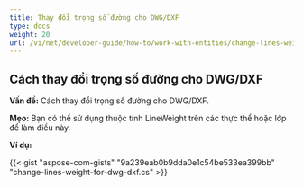```yaml
---
title: Thay đổi trọng số đường cho DWG/DXF
type: docs
weight: 20
url: /vi/net/developer-guide/how-to/work-with-entities/change-lines-weight-for-dwg-dxf/
---
```


## **Cách thay đổi trọng số đường cho DWG/DXF**

**Vấn đề:** Cách thay đổi trọng số đường cho DWG/DXF.

**Mẹo:** Bạn có thể sử dụng thuộc tính LineWeight trên các thực thể hoặc lớp để làm điều này.

**Ví dụ:**

{{< gist "aspose-com-gists" "9a239eab0b9dda0e1c54be533ea399bb" "change-lines-weight-for-dwg-dxf.cs" >}}
